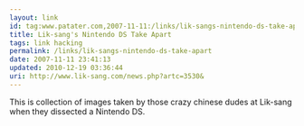```yaml
---
layout: link
id: tag:www.patater.com,2007-11-11:/links/lik-sangs-nintendo-ds-take-apart
title: Lik-sang's Nintendo DS Take Apart
tags: link hacking
permalink: /links/lik-sangs-nintendo-ds-take-apart
date: 2007-11-11 23:41:13
updated: 2010-12-19 03:36:44
uri: http://www.lik-sang.com/news.php?artc=3530&
---
```

This is collection of images taken by those crazy chinese dudes at Lik-sang
when they dissected a Nintendo DS.
